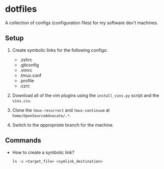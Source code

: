 # dotfiles

A collection of configs (configuration files) for my software dev't machines.

## Setup

1. Create symbolic links for the following configs:
   - .zshrc
   - .gitconfig
   - .vimrc
   - .tmux.conf
   - .profile
   - .czrc

2. Download all of the vim plugins using the `install_vins.py` script and the
   `vins.csv`.

3. Clone the `tmux-resurrect` and `tmux-continuum` at `home/OpenSourceAdvocate/.*`.

4. Switch to the _appropriate_ branch for the machine.

## Commands

- How to create a symbolic link?
  ```
  ln -s <target_file> <symlink_destination>
  ```
